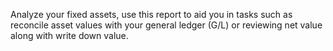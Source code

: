 Analyze your fixed assets, use this report to aid you in tasks such as reconcile asset values with your general ledger (G/L) or reviewing net value along with write down value.